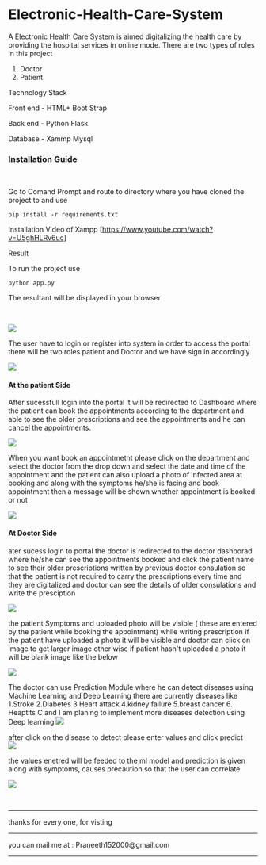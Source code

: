 # Electronic-Health-Care-System
A Electronic Health Care System is aimed digitalizing the health care by providing the hospital services in online mode. 
There are two types of roles in this project 
1. Doctor
2. Patient

Technology Stack

Front end - HTML+ Boot Strap

Back end -  Python Flask 

Database - Xammp Mysql


<h3>Installation Guide</h3>
<br>
 
  Go to Comand Prompt and route to directory where you have cloned the project to and
use
 ```
pip install -r requirements.txt
 ```

Installation Video of Xampp [https://www.youtube.com/watch?v=U5ghHLRv6uc]


Result

To run the project use

```
python app.py
 ```
 
The resultant will be displayed in your browser

<br>

![](https://github.com/Praneethkanchanakuntla/Electronic-Health-Care-System/blob/main/Readme%20images/home.jpeg)

The user have to login or register into system in order to access the portal there will be two roles patient and Doctor and we have sign in accordingly

![](https://github.com/Praneethkanchanakuntla/Electronic-Health-Care-System/blob/main/Readme%20images/login%20page.jpeg)


<h4> At the patient Side </h4>

After sucessfull login into the portal it will be redirected to Dashboard where the patient can book the appointments according to the department and able to see the older prescriptions and see the appointments and he can cancel the appointments.

![](https://github.com/Praneethkanchanakuntla/Electronic-Health-Care-System/blob/main/Readme%20images/patient%20login.jpeg)


When you want book an appointmetnt please click on the department and select the doctor from the drop down and select the date and time of the appointment and the patient can also upload a photo of infected area at booking and along with the symptoms he/she is facing and book appointment then a message will be shown whether appointment is booked or not

![](https://github.com/Praneethkanchanakuntla/Electronic-Health-Care-System/blob/main/Readme%20images/appointment%20booked.jpeg)


<h4> At Doctor Side </h4>
ater sucess login to portal the doctor is redirected to the doctor dashborad where he/she can see the appointments booked and click the patient name to see their older prescriptions written by previous doctor consulation so that the patient is not required to carry the prescriptions every time and they are digitalized and doctor can see the details of older consulations and write the presciption


![](https://github.com/Praneethkanchanakuntla/Electronic-Health-Care-System/blob/main/Readme%20images/after%20Doctor%20login.jpeg)

the patient Symptoms and uploaded photo will be visible ( these are entered by the patient while booking the appointment)  while writing prescription if the patient have uploaded a photo it will be visible and doctor can click on image to get larger image other wise if patient hasn't uploaded a photo it will be blank image like the below

![](https://github.com/Praneethkanchanakuntla/Electronic-Health-Care-System/blob/main/Readme%20images/Doctor%20write%20prescription.jpeg)


The doctor can use Prediction Module where he can detect diseases using Machine Learning and Deep Learning there are currently diseases like
1.Stroke
2.Diabetes
3.Heart attack
4.kidney failure
5.breast cancer
6. Heaptits C
 and I am planing to implement more diseases detection using Deep learning
 ![](https://github.com/Praneethkanchanakuntla/Electronic-Health-Care-System/blob/main/Readme%20images/predict%20page.jpeg)


after click on the disease to detect please enter values and click predict
<br>
 ![](https://github.com/Praneethkanchanakuntla/Electronic-Health-Care-System/blob/main/Readme%20images/Stroke.jpeg)
 
 
 the values enetred will be feeded to the ml model and prediction is given along with symptoms, causes precaution so that the user can correlate
 
 
 ![](https://github.com/Praneethkanchanakuntla/Electronic-Health-Care-System/blob/main/Readme%20images/symptoms.jpeg)
 
 <br>
 <hr>
 
 thanks for every one, for visting <br>
 <hr>
 you can mail me at : Praneeth152000@gmail.com 
 <hr>
 
 







